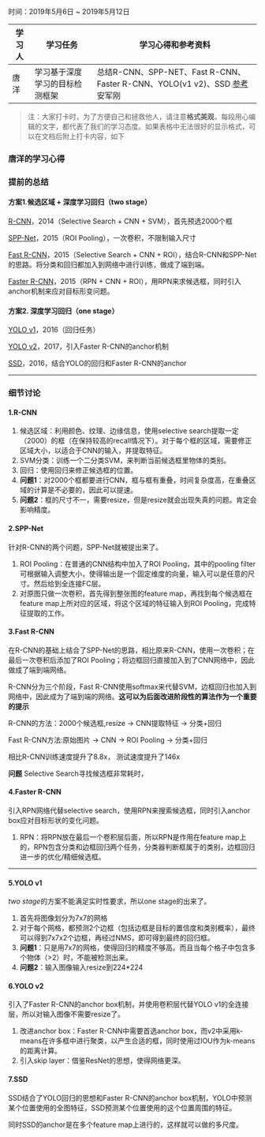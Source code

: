 时间：2019年5月6日 ~ 2019年5月12日

学习人|学习任务|学习心得和参考资料
------ | ------ | ------ 
唐洋 | 学习基于深度学习的目标检测框架 | 总结R-CNN、SPP-NET、Fast R-CNN、Faster R-CNN、YOLO(v1 v2)、SSD [参考](https://handong1587.github.io/deep_learning/2015/10/09/object-detection.html#fast-r-cnn)安军刚 | 对偶学习 | 目前在图像方向随着大量的顶会论文出现确实推动了工业界发展，做为学术界很多人从特征提取卷积修改、激活函数设计、损失函数优化几个方向重构着行业的未来，但是仔细阅读这些论文的本质用分析数学的思考考虑借助迈克尔-乔丹教授提出的修改采样方式比优化模型更能解决模型存在的本身问题思考，任何一个问题我们从不同的粒度去理解它之后问题的解是相通的这个就是对偶学习最通俗的概念。对偶学习的新思路是为了解决庞大的数据运算而比较温和的方向，计算机的底层逻辑门是01执行的汇编机器码这种在流水线上没法实现乘法和除法高级运算，借助语言层次实现的乘除法作为微积分计算的基础它的执行在一定程度上给计算带来负担同时让计算变得非常复杂。例如在FPGA上直接实现VGG是非常工作量大的一个工作，文字和图像是人类对自然客观表示的一种方式，那么针对一个模型你可以把它进行数学语言描述后就是一个方程在不同的学术背景下可以不同的角度进行求解，这种不唯一性有可能从根本上解决代码层面的和谐问题。  目前出现的论文和开源代码在实现上有出入的现象。
> 注：大家打卡时，为了方便自己和拯救他人，请注意**格式美观**，每段用心编辑的文字，都代表了我们的学习态度。如果表格中无法很好的显示格式，可以在文档后附上打卡内容，如下

### 唐洋的学习心得
### 提前的总结
#### 方案1.候选区域 + 深度学习回归（two stage）
[R-CNN](http://arxiv.org/abs/1311.2524)，2014（Selective Search + CNN + SVM），首先预选2000个框

[SPP-Net](http://arxiv.org/abs/1406.4729)，2015（ROI Pooling），一次卷积，不限制输入尺寸

[Fast R-CNN](http://arxiv.org/abs/1504.08083)，2015（Selective Search + CNN + ROI），结合R-CNN和SPP-Net的思路。将分类和回归都加入到网络中进行训练，做成了端到端。

[Faster R-CNN](http://arxiv.org/abs/1506.01497)，2015（RPN + CNN + ROI），用RPN来求候选框，同时引入anchor机制来应对目标形变问题。

#### 方案2. 深度学习回归（one stage）
[YOLO v1](http://arxiv.org/abs/1506.02640)，2016（回归任务）

[YOLO v2](https://arxiv.org/abs/1612.08242)，2017，引入Faster R-CNN的anchor机制

[SSD](http://arxiv.org/abs/1512.02325)，2016，结合YOLO的回归和Faster R-CNN的anchor

---

### 细节讨论

#### 1.R-CNN
1. 候选区域：利用颜色、纹理、边缘信息，使用selective search提取一定（2000）的框（在保持较高的recall情况下）。对于每个框的区域，需要修正区域大小，以适合于CNN的输入，并提取特征。
2. SVM分类：训练一个二分类SVM，来判断当前候选框里物体的类别。
3. 回归：使用回归来修正候选框的位置。
4. **问题1**：对2000个框都要进行CNN，框与框有重叠，时间复杂度高，在重叠区域的计算是不必要的，因此可以提速。
5. **问题2**：框的尺寸不一，需要resize，但是resize就会出现失真的问题。肯定会影响精度。

#### 2.SPP-Net
针对R-CNN的两个问题，SPP-Net就被提出来了。

1. ROI Pooling：在普通的CNN结构中加入了ROI Pooling，其中的pooling filter可根据输入调整大小，使得输出是一个固定维度的向量，输入可以是任意的尺寸。然后给到全连接FC层。
2. 对原图只做一次卷积，首先得到整张图的feature map，再找到每个候选框在feature map上所对应的区域，将这个区域的特征输入到ROI Pooling，完成特征提取的工作。

#### 3.Fast R-CNN
在R-CNN的基础上结合了SPP-Net的思路，相比原来R-CNN，使用一次卷积；在最后一次卷积后添加了ROI Pooling；将边框回归直接加入到了CNN网络中，因此做成了端到端网络。

R-CNN分为三个阶段，Fast R-CNN使用softmax来代替SVM，边框回归也加入到网络中，因此成为了端到端的网络。**这可以为后面改进阶段性的算法作为一个重要的提示**

R-CNN的方法：2000个候选框,resize -> CNN提取特征 -> 分类+回归

Fast R-CNN方法:原始图片 -> CNN -> ROI Pooling -> 分类+回归

相比R-CNN训练速度提升了8.8x， 测试速度提升了146x

**问题** Selective Search寻找候选框非常耗时，

#### 4.Faster R-CNN
引入RPN网络代替selective search，使用RPN来搜索候选框，同时引入anchor box应对目标形状的变化问题。

1. RPN：将RPN放在最后一个卷积层后面，所以RPN是作用在feature map上的，RPN包含分类和边框回归两个任务，分类器判断框属于的类别，边框回归进一步的优化/精细候选框。

---

#### 5.YOLO v1
*two stage*的方案不能满足实时性要求，所以one stage的出来了。

1. 首先将图像划分为7x7的网格
2. 对于每个网格，都预测2个边框（包括边框是目标的置信度和类别概率），最终可以得到7x7x2个边框，再经过NMS，即可得到最终的回归框。
3. **问题1**：只是用7x7的网格，使得回归的精度不够高。而且当每个格子中包含多个物体（>2）时，不能被检测出来。
4. **问题2**：输入图像输入resize到224*224

#### 6.YOLO v2
引入了Faster R-CNN的anchor box机制，并使用卷积层代替YOLO v1的全连接层，所以对输入图像不需要resize了。

1. 改进anchor box：Faster R-CNN中需要首选anchor box，而v2中采用k-means在许多框中进行聚类，以产生合适的框，同时使用过IOU作为k-means的距离计算。
2. 引入skip layer：借鉴ResNet的思想，使得网络更深。

#### 7.SSD
SSD结合了YOLO回归的思想和Faster R-CNN的anchor box机制，YOLO中预测某个位置使用的全图特征，SSD预测某个位置使用的这个位置周围的特征。

同时SSD的anchor是在多个feature map上进行的，这样就可以做的多尺度。
